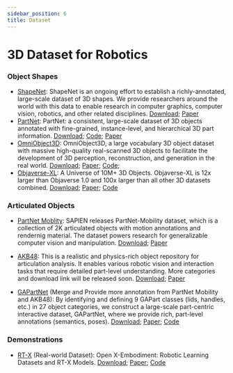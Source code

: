 ```yaml
---
sidebar_position: 6
title: Dataset
---
```


# 3D Dataset for Robotics

### Object Shapes
- [ShapeNet](https://shapenet.org/): ShapeNet is an ongoing effort to establish a richly-annotated, large-scale dataset of 3D shapes. We provide researchers around the world with this data to enable research in computer graphics, computer vision, robotics, and other related disciplines. [Download](https://shapenet.org/login/); [Paper](https://arxiv.org/abs/1512.03012)
- [PartNet](https://partnet.cs.stanford.edu/): PartNet: a consistent, large-scale dataset of 3D objects annotated with fine-grained, instance-level, and hierarchical 3D part information. [Download](https://www.shapenet.org/login/); [Code](https://github.com/daerduoCarey/partnet_dataset); [Paper](https://arxiv.org/abs/1812.02713)
- [OmniObject3D](https://omniobject3d.github.io/): OmniObject3D, a large vocabulary 3D object dataset with massive high-quality real-scanned 3D objects to facilitate the development of 3D perception, reconstruction, and generation in the real world. [Download](https://opendatalab.com/OpenXDLab/OmniObject3D-New/tree/main); [Paper](https://arxiv.org/abs/2301.07525); [Code](https://github.com/omniobject3d/OmniObject3D/tree/main);
- [Objaverse-XL](https://objaverse.allenai.org/): A Universe of 10M+ 3D Objects. Objaverse-XL is 12x larger than Objaverse 1.0 and 100x larger than all other 3D datasets combined. [Download](https://docs.google.com/forms/d/e/1FAIpQLScNOWKTHk3a7CGiegNjROFNfOcpzr5gt6G0FMEMQ8qXRTbs0Q/viewform); [Paper](https://arxiv.org/abs/2307.05663); [Code](https://github.com/allenai/objaverse-xl)


### Articulated Objects
- [PartNet Moblity](https://sapien.ucsd.edu/browse): SAPIEN releases PartNet-Mobility dataset, which is a collection of 2K articulated objects with motion annotations and rendernig material. The dataset powers research for generalizable computer vision and manipulation. [Download](https://sapien.ucsd.edu/downloads); [Paper](https://arxiv.org/abs/2003.08515)

- [AKB48](https://liuliu66.github.io/articulationobjects/index.html): This is a realistic and physics-rich object repository for articulation analysis. It enables various robotic vision and interaction tasks that require detailed part-level understanding. More categories and download link will be released soon. [Download](https://liuliu66.github.io/articulationobjects/download.html); [Paper](https://arxiv.org/abs/2202.08432)

- [GAPartNet](https://pku-epic.github.io/GAPartNet/) (Merge and Provide more annotation from PartNet Mobility and AKB48): By identifying and defining 9 GAPart classes (lids, handles, etc.) in 27 object categories, we construct a large-scale part-centric interactive dataset, GAPartNet, where we provide rich, part-level annotations (semantics, poses). [Download](https://forms.gle/3qzv8z5vP2BT5ARN7); [Paper](https://arxiv.org/abs/2211.05272); [Code](https://github.com/PKU-EPIC/GAPartNet)

### Demonstrations
- [RT-X](https://robotics-transformer-x.github.io/) (Real-world Dataset): Open X-Embodiment: Robotic Learning Datasets and RT-X Models. [Download](https://docs.google.com/spreadsheets/d/1rPBD77tk60AEIGZrGSODwyyzs5FgCU9Uz3h-3_t2A9g/edit#gid=0); [Paper](https://arxiv.org/abs/2310.08864); [Code](https://github.com/google-deepmind/open_x_embodiment) 